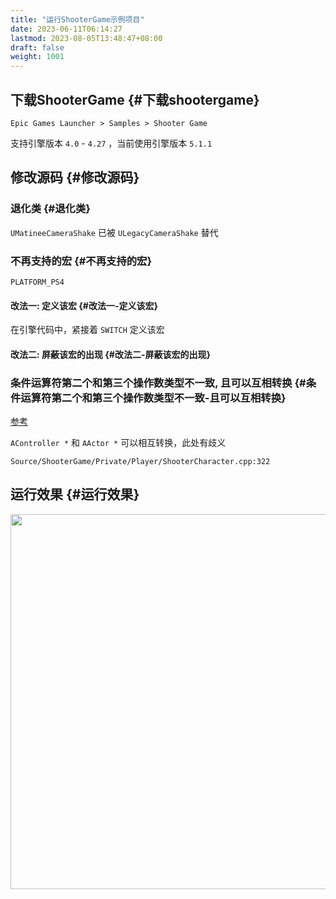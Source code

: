 ```yaml
---
title: "运行ShooterGame示例项目"
date: 2023-06-11T06:14:27
lastmod: 2023-08-05T13:48:47+08:00
draft: false
weight: 1001
---
```


## 下载ShooterGame {#下载shootergame}

`Epic Games Launcher > Samples > Shooter Game` <br/>

支持引擎版本 `4.0` - `4.27` ，当前使用引擎版本 `5.1.1` <br/>


## 修改源码 {#修改源码}


### 退化类 {#退化类}

`UMatineeCameraShake` 已被 `ULegacyCameraShake` 替代 <br/>


### 不再支持的宏 {#不再支持的宏}

`PLATFORM_PS4` <br/>


#### 改法一: 定义该宏 {#改法一-定义该宏}

在引擎代码中，紧接着 `SWITCH` 定义该宏 <br/>


#### 改法二: 屏蔽该宏的出现 {#改法二-屏蔽该宏的出现}


### 条件运算符第二个和第三个操作数类型不一致, 且可以互相转换 {#条件运算符第二个和第三个操作数类型不一致-且可以互相转换}

[参考](https://learn.microsoft.com/zh-cn/cpp/cpp/conditional-operator-q?view=msvc-170) <br/>

`AController *` 和 `AActor *` 可以相互转换，此处有歧义 <br/>

`Source/ShooterGame/Private/Player/ShooterCharacter.cpp:322`        <br/>


## 运行效果 {#运行效果}

<img src="/pic/角色和动画/在本地运行ShooterGame示例项目/运行效果.png" width="600" /> <br/> <br/>

